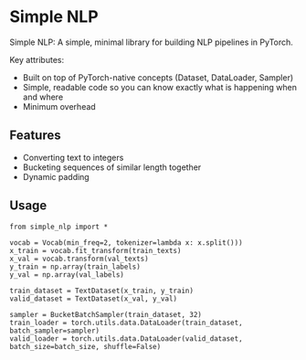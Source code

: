 # Simple NLP
Simple NLP: A simple, minimal library for building NLP pipelines in PyTorch.

Key attributes:
- Built on top of PyTorch-native concepts (Dataset, DataLoader, Sampler)
- Simple, readable code so you can know exactly what is happening when and where
- Minimum overhead

## Features
- Converting text to integers
- Bucketing sequences of similar length together
- Dynamic padding

## Usage
```
from simple_nlp import *

vocab = Vocab(min_freq=2, tokenizer=lambda x: x.split()))
x_train = vocab.fit_transform(train_texts)
x_val = vocab.transform(val_texts)
y_train = np.array(train_labels)
y_val = np.array(val_labels)

train_dataset = TextDataset(x_train, y_train)
valid_dataset = TextDataset(x_val, y_val)

sampler = BucketBatchSampler(train_dataset, 32)
train_loader = torch.utils.data.DataLoader(train_dataset, batch_sampler=sampler)
valid_loader = torch.utils.data.DataLoader(valid_dataset, batch_size=batch_size, shuffle=False)
```
